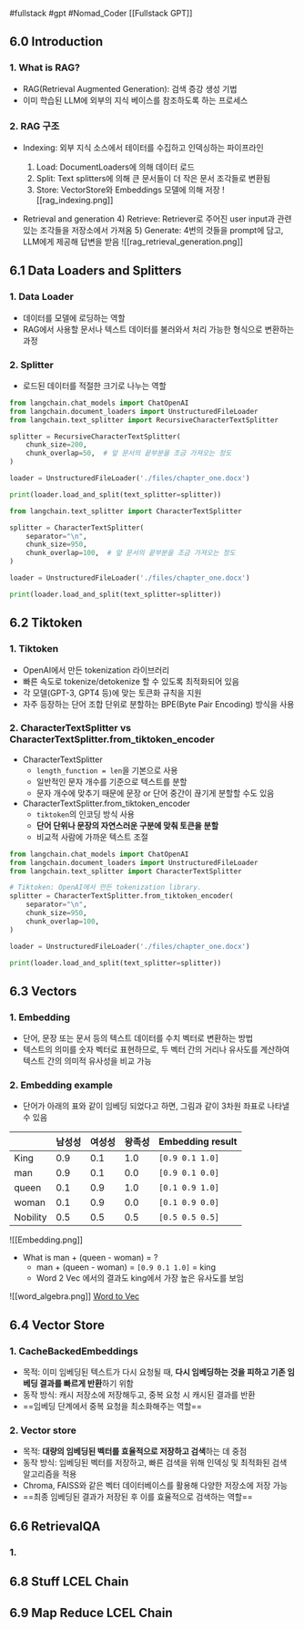 #fullstack #gpt #Nomad_Coder [[Fullstack GPT]]

## 6.0 Introduction
### 1. What is RAG?
- RAG(Retrieval Augmented Generation): 검색 증강 생성 기법
- 이미 학습된 LLM에 외부의 지식 베이스를 참조하도록 하는 프로세스


### 2. RAG 구조
- Indexing: 외부 지식 소스에서 테이터를 수집하고 인덱싱하는 파이프라인
	1) Load: DocumentLoaders에 의해 데이터 로드
	2) Split: Text splitters에 의해 큰 문서들이 더 작은 문서 조각들로 변환됨
	3) Store: VectorStore와 Embeddings 모델에 의해 저장
![[rag_indexing.png]]

- Retrieval and generation
	4) Retrieve: Retriever로 주어진 user input과 관련있는 조각들을 저장소에서 가져옴
	5) Generate: 4번의 것들을 prompt에 담고, LLM에게 제공해 답변을 받음
![[rag_retrieval_generation.png]]



## 6.1 Data Loaders and Splitters
### 1. Data Loader
- 데이터를 모델에 로딩하는 역할
- RAG에서 사용할 문서나 텍스트 데이터를 불러와서 처리 가능한 형식으로 변환하는 과정 

### 2. Splitter
- 로드된 데이터를 적절한 크기로 나누는 역할

```python
from langchain.chat_models import ChatOpenAI
from langchain.document_loaders import UnstructuredFileLoader
from langchain.text_splitter import RecursiveCharacterTextSplitter

splitter = RecursiveCharacterTextSplitter(
    chunk_size=200,
    chunk_overlap=50,  # 앞 문서의 끝부분을 조금 가져오는 정도
)

loader = UnstructuredFileLoader('./files/chapter_one.docx')

print(loader.load_and_split(text_splitter=splitter))
```

```python
from langchain.text_splitter import CharacterTextSplitter

splitter = CharacterTextSplitter(
    separator="\n",
    chunk_size=950,
    chunk_overlap=100,  # 앞 문서의 끝부분을 조금 가져오는 정도
)

loader = UnstructuredFileLoader('./files/chapter_one.docx')

print(loader.load_and_split(text_splitter=splitter))
```



## 6.2 Tiktoken
### 1. Tiktoken
- OpenAI에서 만든 tokenization 라이브러리
- 빠른 속도로 tokenize/detokenize 할 수 있도록 최적화되어 있음
- 각 모델(GPT-3, GPT4 등)에 맞는 토큰화 규칙을 지원
- 자주 등장하는 단어 조합 단위로 분할하는 BPE(Byte Pair Encoding) 방식을 사용


### 2. CharacterTextSplitter vs CharacterTextSplitter.from_tiktoken_encoder
- CharacterTextSplitter
	- `length_function = len`을 기본으로 사용
	- 일반적인 문자 개수를 기준으로 텍스트를 분할
	- 문자 개수에 맞추기 때문에 문장 or 단어 중간이 끊기게 분할할 수도 있음
- CharacterTextSplitter.from_tiktoken_encoder
	- `tiktoken`의 인코딩 방식 사용
	- **단어 단위나 문장의 자연스러운 구분에 맞춰 토큰을 분할**
	- 비교적 사람에 가까운 텍스트 조절

```python
from langchain.chat_models import ChatOpenAI
from langchain.document_loaders import UnstructuredFileLoader
from langchain.text_splitter import CharacterTextSplitter

# Tiktoken: OpenAI에서 만든 tokenization library.
splitter = CharacterTextSplitter.from_tiktoken_encoder(
    separator="\n",
    chunk_size=950,
    chunk_overlap=100,
)

loader = UnstructuredFileLoader('./files/chapter_one.docx')

print(loader.load_and_split(text_splitter=splitter))
```



## 6.3 Vectors
### 1. Embedding
- 단어, 문장 또는 문서 등의 텍스트 데이터를 수치 벡터로 변환하는 방법
- 텍스트의 의미를 숫자 벡터로 표현하므로, 두 벡터 간의 거리나 유사도를 계산하여 텍스트 간의 의미적 유사성을 비교 가능


### 2. Embedding example
- 단어가 아래의 표와 같이 임베딩 되었다고 하면, 그림과 같이 3차원 좌표로 나타낼 수 있음

|          | 남성성 | 여성성 | 왕족성 | Embedding result |
| -------- | --- | --- | --- | ---------------- |
| King     | 0.9 | 0.1 | 1.0 | `[0.9 0.1 1.0]`  |
| man      | 0.9 | 0.1 | 0.0 | `[0.9 0.1 0.0]`  |
| queen    | 0.1 | 0.9 | 1.0 | `[0.1 0.9 1.0]`  |
| woman    | 0.1 | 0.9 | 0.0 | `[0.1 0.9 0.0]`  |
| Nobility | 0.5 | 0.5 | 0.5 | `[0.5 0.5 0.5]`  |
![[Embedding.png]]


- What is man + (queen - woman) = ?
	- man + (queen - woman) = `[0.9 0.1 1.0]` = king
	- Word 2 Vec 에서의 결과도 king에서 가장 높은 유사도를 보임

![[word_algebra.png]]
[Word to Vec](https://turbomaze.github.io/word2vecjson/)


## 6.4 Vector Store
### 1. CacheBackedEmbeddings
- 목적: 이미 임베딩된 텍스트가 다시 요청될 때, **다시 임베딩하는 것을 피하고 기존 임베딩 결과를 빠르게 반환**하기 위함
- 동작 방식: 캐시 저장소에 저장해두고, 중복 요청 시 캐시된 결과를 반환
- ==임베딩 단계에서 중복 요청을 최소화해주는 역할==


### 2. Vector store
- 목적: **대량의 임베딩된 벡터를 효율적으로 저장하고 검색**하는 데 중점
- 동작 방식: 임베딩된 벡터를 저장하고, 빠른 검색을 위해 인덱싱 및 최적화된 검색 알고리즘을 적용
- Chroma, FAISS와 같은 벡터 데이터베이스를 활용해 다양한 저장소에 저장 가능
- ==최종 임베딩된 결과가 저장된 후 이를 효율적으로 검색하는 역할==



## 6.6 RetrievalQA
### 1. 

## 6.8 Stuff LCEL Chain

## 6.9 Map Reduce LCEL Chain

